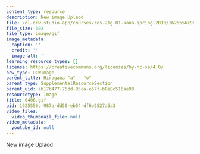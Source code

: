 ```yaml
---
content_type: resource
description: New image Uplaod
file: /ol-ocw-studio-app/courses/res-21g-01-kana-spring-2010/1625556c987add50eb54df6e2527a5a3_0406.gif
file_size: 302
file_type: image/gif
image_metadata:
  caption: ''
  credit: ''
  image-alt: ''
learning_resource_types: []
license: https://creativecommons.org/licenses/by-nc-sa/4.0/
ocw_type: OCWImage
parent_title: Hiragana "a" - "o"
parent_type: SupplementalResourceSection
parent_uid: ab17b477-75dd-95ca-e57f-b0e8c516ae98
resourcetype: Image
title: 0406.gif
uid: 1625556c-987a-dd50-eb54-df6e2527a5a3
video_files:
  video_thumbnail_file: null
video_metadata:
  youtube_id: null
---
```

New image Uplaod